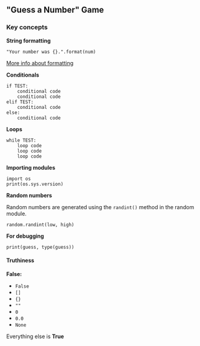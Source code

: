 ## "Guess a Number" Game


### Key concepts

**String formatting**

`"Your number was {}.".format(num)`

[More info about formatting](https://pyformat.info/)

**Conditionals**

    if TEST:
        conditional code
        conditional code
    elif TEST:
        conditional code
    else:
        conditional code
        
**Loops**

    while TEST:
        loop code
        loop code
        loop code

**Importing modules**

    import os
    print(os.sys.version)
    
**Random numbers**

Random numbers are generated using the `randint()` method in the random module. 

    random.randint(low, high)
    
**For debugging**

    print(guess, type(guess))
    

#### Truthiness

**False:**
 - `False`
 - `[]`
 - `{}`
 - `""`
 - `0`
 - `0.0`
 - `None`
 
Everything else is **True**